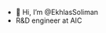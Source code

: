 - 👋 Hi, I’m @EkhlasSoliman
- R&D engineer at AIC 
  

<!---
EkhlasSoliman318/EkhlasSoliman318 is a ✨ special ✨ repository because its `README.md` (this file) appears on your GitHub profile.
You can click the Preview link to take a look at your changes.
--->
